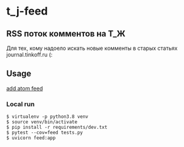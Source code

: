 # t_j-feed
RSS поток комментов на Т_Ж
---

Для тех, кому надоело искать новые комменты в старых статьях journal.tinkoff.ru (: 

## Usage
[add atom feed](http://t_j.esemi.ru)


### Local run

```shell
$ virtualenv -p python3.8 venv
$ source venv/bin/activate
$ pip install -r requirements/dev.txt
$ pytest --cov=feed tests.py
$ uvicorn feed:app
```